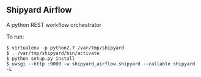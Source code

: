 ## Shipyard Airflow ##

A python REST workflow orchestrator

To run:

```
$ virtualenv -p python2.7 /var/tmp/shipyard
$ . /var/tmp/shipyard/bin/activate
$ python setup.py install
$ uwsgi --http :9000 -w shipyard_airflow.shipyard --callable shipyard -L
```
